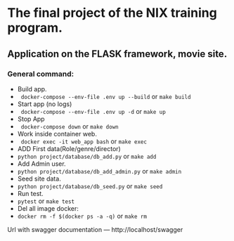 # The final project of the NIX training program.

## Application on the FLASK framework, movie site.

### General command:

* Build app.
* ``` docker-compose --env-file .env up --build``` or ```make build```
* Start app (no logs)
* ``` docker-compose --env-file .env up -d``` or ```make up```
* Stop App
* ``` docker-compose down``` or ```make down```
* Work inside container web.
* ``` docker exec -it web_app bash``` or ``` make exec ```
* ADD First data(Role/genre/director)
* ```python project/database/db_add.py``` or ``` make add ```
* Add Admin user.
* ```python project/database/db_add_admin.py``` or ```make admin```
* Seed site data.
* ```python project/database/db_seed.py``` or ```make seed```
* Run test.
* ```pytest``` or ```make test```
* Del all image docker:
* ```docker rm -f $(docker ps -a -q)``` or ```make rm```

Url with swagger documentation — http://localhost/swagger

